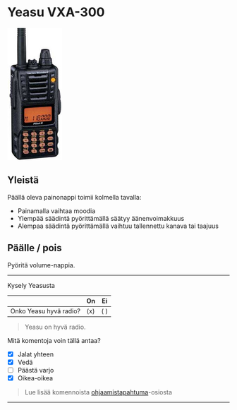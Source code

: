 # Yeasu VXA-300

![Yeasu VXA-300](kuvat/VXA300.jpg)

## Yleistä

Päällä oleva painonappi toimii kolmella tavalla:
* Painamalla vaihtaa moodia
* Ylempää säädintä pyörittämällä säätyy äänenvoimakkuus
* Alempaa säädintä pyörittämällä vaihtuu tallennettu kanava tai taajuus

## Päälle / pois

Pyöritä volume-nappia.

---

Kysely Yeasusta

|                  | On | Ei |
| ---------------- | ---- | --- |
| Onko Yeasu hyvä radio? | (x)  | ( ) |

> Yeasu on hyvä radio.

Mitä komentoja voin tällä antaa?
- [x] Jalat yhteen
- [x] Vedä
- [ ] Päästä varjo
- [x] Oikea-oikea

> Lue lisää komennoista [ohjaamistapahtuma](/ohjaamistapahtuma)-osiosta

---
